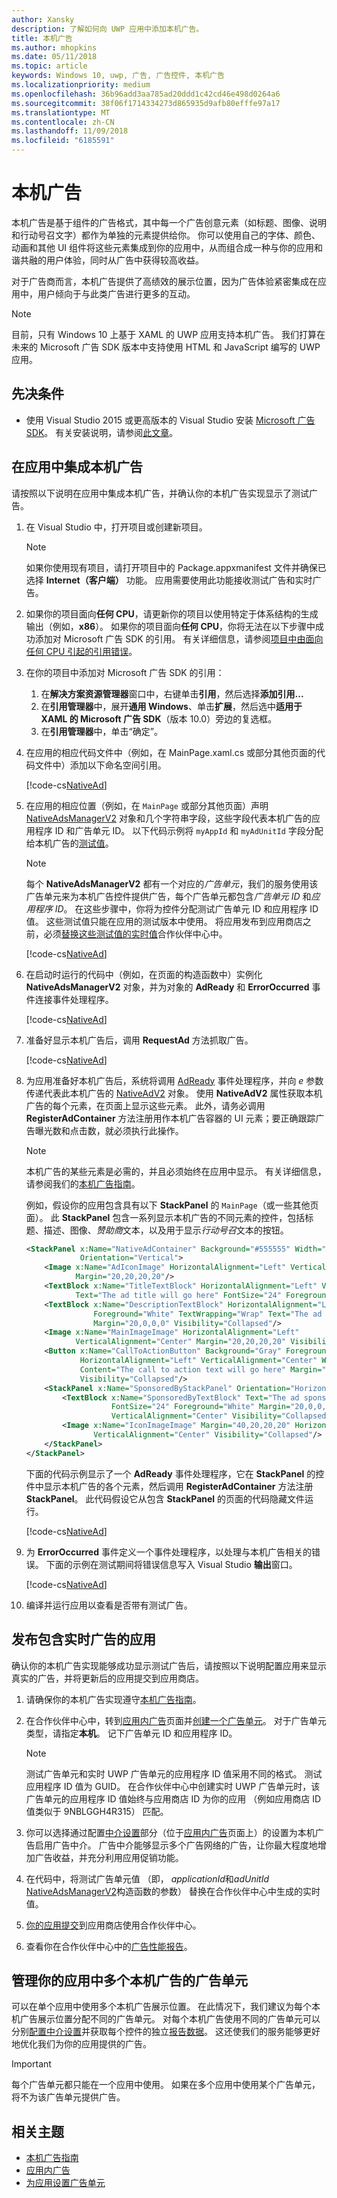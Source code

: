 ```yaml
---
author: Xansky
description: 了解如何向 UWP 应用中添加本机广告。
title: 本机广告
ms.author: mhopkins
ms.date: 05/11/2018
ms.topic: article
keywords: Windows 10, uwp, 广告, 广告控件, 本机广告
ms.localizationpriority: medium
ms.openlocfilehash: 36b96add3aa785ad20ddd1c42cd46e498d0264a6
ms.sourcegitcommit: 38f06f1714334273d865935d9afb80efffe97a17
ms.translationtype: MT
ms.contentlocale: zh-CN
ms.lasthandoff: 11/09/2018
ms.locfileid: "6185591"
---
```

# <a name="native-ads"></a>本机广告

本机广告是基于组件的广告格式，其中每一个广告创意元素（如标题、图像、说明和行动号召文字）都作为单独的元素提供给你。 你可以使用自己的字体、颜色、动画和其他 UI 组件将这些元素集成到你的应用中，从而组合成一种与你的应用和谐共融的用户体验，同时从广告中获得较高收益。

对于广告商而言，本机广告提供了高绩效的展示位置，因为广告体验紧密集成在应用中，用户倾向于与此类广告进行更多的互动。

> [!NOTE]
> 目前，只有 Windows 10 上基于 XAML 的 UWP 应用支持本机广告。 我们打算在未来的 Microsoft 广告 SDK 版本中支持使用 HTML 和 JavaScript 编写的 UWP 应用。

## <a name="prerequisites"></a>先决条件

* 使用 Visual Studio 2015 或更高版本的 Visual Studio 安装 [Microsoft 广告 SDK](http://aka.ms/ads-sdk-uwp)。 有关安装说明，请参阅[此文章](install-the-microsoft-advertising-libraries.md)。

## <a name="integrate-a-native-ad-into-your-app"></a>在应用中集成本机广告

请按照以下说明在应用中集成本机广告，并确认你的本机广告实现显示了测试广告。

1. 在 Visual Studio 中，打开项目或创建新项目。
    > [!NOTE]
    > 如果你使用现有项目，请打开项目中的 Package.appxmanifest 文件并确保已选择 **Internet（客户端）** 功能。 应用需要使用此功能接收测试广告和实时广告。

2. 如果你的项目面向**任何 CPU**，请更新你的项目以使用特定于体系结构的生成输出（例如，**x86**）。 如果你的项目面向**任何 CPU**，你将无法在以下步骤中成功添加对 Microsoft 广告 SDK 的引用。 有关详细信息，请参阅[项目中由面向任何 CPU 引起的引用错误](known-issues-for-the-advertising-libraries.md#reference_errors)。

3. 在你的项目中添加对 Microsoft 广告 SDK 的引用：

    1. 在**解决方案资源管理器**窗口中，右键单击**引用**，然后选择**添加引用...**
    2.  在**引用管理器**中，展开**通用 Windows**、单击**扩展**，然后选中**适用于 XAML 的 Microsoft 广告 SDK**（版本 10.0）旁边的复选框。
    3.  在**引用管理器**中，单击“确定”。

4. 在应用的相应代码文件中（例如，在 MainPage.xaml.cs 或部分其他页面的代码文件中）添加以下命名空间引用。

    [!code-cs[NativeAd](./code/AdvertisingSamples/NativeAdSamples/cs/MainPage.xaml.cs#Namespaces)]

5.  在应用的相应位置（例如，在 ```MainPage``` 或部分其他页面）声明 [NativeAdsManagerV2](https://docs.microsoft.com/uwp/api/microsoft.advertising.winrt.ui.nativeadsmanagerv2) 对象和几个字符串字段，这些字段代表本机广告的应用程序 ID 和广告单元 ID。 以下代码示例将 `myAppId` 和 `myAdUnitId` 字段分配给本机广告的[测试值](set-up-ad-units-in-your-app.md#test-ad-units)。
    > [!NOTE]
    > 每个 **NativeAdsManagerV2** 都有一个对应的*广告单元*，我们的服务使用该广告单元来为本机广告控件提供广告，每个广告单元都包含*广告单元 ID* 和*应用程序 ID*。 在这些步骤中，你将为控件分配测试广告单元 ID 和应用程序 ID 值。 这些测试值只能在应用的测试版本中使用。 将应用发布到应用商店之前，必须[替换这些测试值的实时值](#release)合作伙伴中心中。

    [!code-cs[NativeAd](./code/AdvertisingSamples/NativeAdSamples/cs/MainPage.xaml.cs#Variables)]

6.  在启动时运行的代码中（例如，在页面的构造函数中）实例化 **NativeAdsManagerV2** 对象，并为对象的 **AdReady** 和 **ErrorOccurred** 事件连接事件处理程序。

    [!code-cs[NativeAd](./code/AdvertisingSamples/NativeAdSamples/cs/MainPage.xaml.cs#ConfigureNativeAd)]

7.  准备好显示本机广告后，调用 **RequestAd** 方法抓取广告。

    [!code-cs[NativeAd](./code/AdvertisingSamples/NativeAdSamples/cs/MainPage.xaml.cs#RequestAd)]

8.  为应用准备好本机广告后，系统将调用 [AdReady](https://docs.microsoft.com/uwp/api/microsoft.advertising.winrt.ui.nativeadsmanagerv2.adready) 事件处理程序，并向 *e* 参数传递代表此本机广告的 [NativeAdV2](https://docs.microsoft.com/uwp/api/microsoft.advertising.winrt.ui.nativeadv2) 对象。 使用 **NativeAdV2** 属性获取本机广告的每个元素，在页面上显示这些元素。 此外，请务必调用 **RegisterAdContainer** 方法注册用作本机广告容器的 UI 元素；要正确跟踪广告曝光数和点击数，就必须执行此操作。
    > [!NOTE]
    > 本机广告的某些元素是必需的，并且必须始终在应用中显示。 有关详细信息，请参阅我们的[本机广告指南](ui-and-user-experience-guidelines.md#guidelines-for-native-ads)。

    例如，假设你的应用包含具有以下 **StackPanel** 的 ```MainPage```（或一些其他页面）。 此 **StackPanel** 包含一系列显示本机广告的不同元素的控件，包括标题、描述、图像、*赞助商*文本，以及用于显示*行动号召*文本的按钮。

    ``` xml
    <StackPanel x:Name="NativeAdContainer" Background="#555555" Width="Auto" Height="Auto"
                Orientation="Vertical">
        <Image x:Name="AdIconImage" HorizontalAlignment="Left" VerticalAlignment="Center"
               Margin="20,20,20,20"/>
        <TextBlock x:Name="TitleTextBlock" HorizontalAlignment="Left" VerticalAlignment="Center"
               Text="The ad title will go here" FontSize="24" Foreground="White" Margin="20,0,0,10"/>
        <TextBlock x:Name="DescriptionTextBlock" HorizontalAlignment="Left" VerticalAlignment="Center"
                   Foreground="White" TextWrapping="Wrap" Text="The ad description will go here"
                   Margin="20,0,0,0" Visibility="Collapsed"/>
        <Image x:Name="MainImageImage" HorizontalAlignment="Left"
               VerticalAlignment="Center" Margin="20,20,20,20" Visibility="Collapsed"/>
        <Button x:Name="CallToActionButton" Background="Gray" Foreground="White"
                HorizontalAlignment="Left" VerticalAlignment="Center" Width="Auto" Height="Auto"
                Content="The call to action text will go here" Margin="20,20,20,20"
                Visibility="Collapsed"/>
        <StackPanel x:Name="SponsoredByStackPanel" Orientation="Horizontal" Margin="20,20,20,20">
            <TextBlock x:Name="SponsoredByTextBlock" Text="The ad sponsored by text will go here"
                       FontSize="24" Foreground="White" Margin="20,0,0,0" HorizontalAlignment="Left"
                       VerticalAlignment="Center" Visibility="Collapsed"/>
            <Image x:Name="IconImageImage" Margin="40,20,20,20" HorizontalAlignment="Left"
                   VerticalAlignment="Center" Visibility="Collapsed"/>
        </StackPanel>
    </StackPanel>
    ```

    下面的代码示例显示了一个 **AdReady** 事件处理程序，它在 **StackPanel** 的控件中显示本机广告的各个元素，然后调用 **RegisterAdContainer** 方法注册 **StackPanel**。 此代码假设它从包含 **StackPanel** 的页面的代码隐藏文件运行。

    [!code-cs[NativeAd](./code/AdvertisingSamples/NativeAdSamples/cs/MainPage.xaml.cs#AdReady)]

9.  为 **ErrorOccurred** 事件定义一个事件处理程序，以处理与本机广告相关的错误。 下面的示例在测试期间将错误信息写入 Visual Studio **输出**窗口。

    [!code-cs[NativeAd](./code/AdvertisingSamples/NativeAdSamples/cs/MainPage.xaml.cs#ErrorOccurred)]

10.  编译并运行应用以查看是否带有测试广告。

<span id="release" />

## <a name="release-your-app-with-live-ads"></a>发布包含实时广告的应用

确认你的本机广告实现能够成功显示测试广告后，请按照以下说明配置应用来显示真实的广告，并将更新后的应用提交到应用商店。

1.  请确保你的本机广告实现遵守[本机广告指南](ui-and-user-experience-guidelines.md#guidelines-for-native-ads)。

2.  在合作伙伴中心中，转到[应用内广告](../publish/in-app-ads.md)页面并[创建一个广告单元](set-up-ad-units-in-your-app.md#live-ad-units)。 对于广告单元类型，请指定**本机**。 记下广告单元 ID 和应用程序 ID。
    > [!NOTE]
    > 测试广告单元和实时 UWP 广告单元的应用程序 ID 值采用不同的格式。 测试应用程序 ID 值为 GUID。 在合作伙伴中心中创建实时 UWP 广告单元时，该广告单元的应用程序 ID 值始终与应用商店 ID 为你的应用 （例如应用商店 ID 值类似于 9NBLGGH4R315） 匹配。

3. 你可以选择通过配置[中介设置](../publish/in-app-ads.md#mediation)部分（位于[应用内广告](../publish/in-app-ads.md)页面上）的设置为本机广告启用广告中介。 广告中介能够显示多个广告网络的广告，让你最大程度地增加广告收益，并充分利用应用促销功能。

4.  在代码中，将测试广告单元值 （即， *applicationId*和*adUnitId* [NativeAdsManagerV2](https://docs.microsoft.com/uwp/api/microsoft.advertising.winrt.ui.nativeadsmanagerv2.-ctor)构造函数的参数） 替换在合作伙伴中心中生成的实时值。

5.  [你的应用提交](../publish/app-submissions.md)到应用商店使用合作伙伴中心。

6.  查看你在合作伙伴中心中的[广告性能报告](../publish/advertising-performance-report.md)。

## <a name="manage-ad-units-for-multiple-native-ads-in-your-app"></a>管理你的应用中多个本机广告的广告单元

可以在单个应用中使用多个本机广告展示位置。 在此情况下，我们建议为每个本机广告展示位置分配不同的广告单元。 对每个本机广告使用不同的广告单元可以分别[配置中介设置](../publish/in-app-ads.md#mediation)并获取每个控件的独立[报告数据](../publish/advertising-performance-report.md)。 这还使我们的服务能够更好地优化我们为你的应用提供的广告。

> [!IMPORTANT]
> 每个广告单元都只能在一个应用中使用。 如果在多个应用中使用某个广告单元，将不为该广告单元提供广告。

## <a name="related-topics"></a>相关主题

* [本机广告指南](ui-and-user-experience-guidelines.md#guidelines-for-native-ads)
* [应用内广告](../publish/in-app-ads.md)
* [为应用设置广告单元](set-up-ad-units-in-your-app.md)
